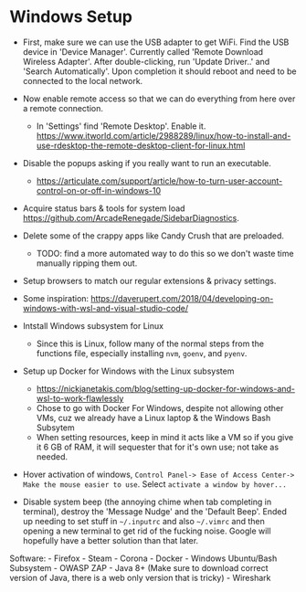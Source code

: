 # Windows Setup

- First, make sure we can use the USB adapter to get WiFi.  Find the USB device in 'Device Manager'.
    Currently called 'Remote Download Wireless Adapter'. After double-clicking, run 'Update Driver..' and 'Search Automatically'. 
    Upon completion it should reboot and need to be connected to the local network.

- Now enable remote access so that we can do everything from here over a remote connection.
    - In 'Settings' find 'Remote Desktop'.  Enable it.  https://www.itworld.com/article/2988289/linux/how-to-install-and-use-rdesktop-the-remote-desktop-client-for-linux.html

- Disable the popups asking if you really want to run an executable.
    - https://articulate.com/support/article/how-to-turn-user-account-control-on-or-off-in-windows-10

- Acquire status bars & tools for system load https://github.com/ArcadeRenegade/SidebarDiagnostics.

- Delete some of the crappy apps like Candy Crush that are preloaded.
    - TODO: find a more automated way to do this so we don't waste time manually ripping them out.

- Setup browsers to match our regular extensions & privacy settings.

- Some inspiration: https://daverupert.com/2018/04/developing-on-windows-with-wsl-and-visual-studio-code/

- Intstall Windows subsystem for Linux
  - Since this is Linux, follow many of the normal steps from the functions file, especially installing `nvm`, `goenv`, and `pyenv`.

- Setup up Docker for Windows with the Linux subsystem
  - https://nickjanetakis.com/blog/setting-up-docker-for-windows-and-wsl-to-work-flawlessly
  - Chose to go with Docker For Windows, despite not allowing other VMs, cuz we already have a Linux laptop & the Windows Bash Subsytem
  - When setting resources, keep in mind it acts like a VM so if you give it 6 GB of RAM, it will sequester that for it's own use; not take as needed.

- Hover activation of windows, `Control Panel-> Ease of Access Center-> Make the mouse easier to use`. Select `activate a window by hover...`

- Disable system beep (the annoying chime when tab completing in terminal), destroy the 'Message Nudge' and the 'Default Beep'.  Ended up needing to set stuff
    in `~/.inputrc` and also `~/.vimrc` and then opening a new terminal to get rid of the fucking noise.  Google will hopefully have a better solution than that later.

Software:
    - Firefox
    - Steam
    - Corona
    - Docker
    - Windows Ubuntu/Bash Subsystem
    - OWASP ZAP
        - Java 8+ (Make sure to download correct version of Java, there is a web only version that is tricky)
    - Wireshark


